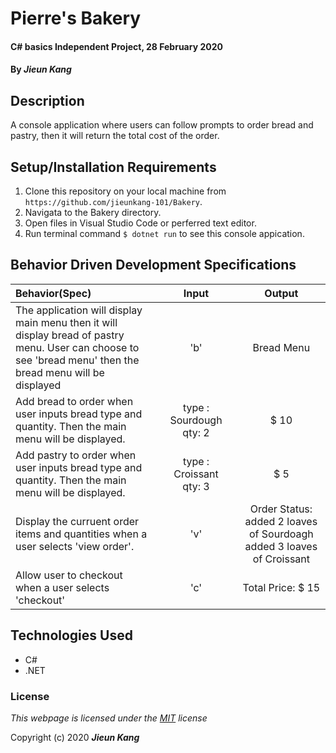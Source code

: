 # Pierre's Bakery

#### C# basics Independent Project, 28 February 2020
 
#### By **_Jieun Kang_**

## Description
A console application where users can follow prompts to order bread and pastry, then it will return the total cost of the order.

## Setup/Installation Requirements

1. Clone this repository on your local machine from `https://github.com/jieunkang-101/Bakery`.
2. Navigata to the Bakery directory.
3. Open files in Visual Studio Code or perferred text editor.
3. Run terminal command `$ dotnet run` to see this console appication.

## Behavior Driven Development Specifications
| Behavior(Spec) <img width=800/>    | Input <img width=400/>   | Output <img width=500/>  |
| :---------------- | :-----: | :-----: |
| The application will display main menu then it will display bread of pastry menu. User can choose to see 'bread menu' then the bread menu will be displayed | 'b' | Bread Menu |
| Add bread to order when user inputs bread type and quantity. Then the main menu will be displayed.  |type : Sourdough <br/>qty: 2 | $ 10 |
| Add pastry to order when user inputs bread type and quantity. Then the main menu will be displayed.  |type : Croissant <br/>qty: 3 | $ 5 |
| Display the curruent order items and quantities when a user selects 'view order'. | 'v' | Order Status: <br/> added 2 loaves of Sourdoagh<br/> added 3 loaves of Croissant|
| Allow user to checkout when a user selects 'checkout' | 'c' | Total Price: $ 15 |



## Technologies Used

* C#
* .NET

### License

*This webpage is licensed under the [MIT](https://en.wikipedia.org/wiki/MIT_License) license*

Copyright (c) 2020 **_Jieun Kang_**

